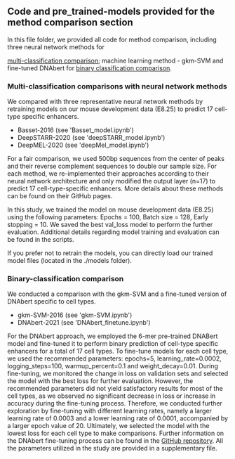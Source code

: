 ## Code and pre_trained-models provided for the method comparison section

In this file folder, we provided all code for method comparison, including three neural network methods for 

<u>multi-classification comparison</u>; machine learning method - gkm-SVM and fine-tuned DNAbert for 
<u>binary classification comparison</u>.

### Multi-classification comparisons with neural network methods

We compared with three representative neural network methods by retraining models on our mouse development data (E8.25) to predict 17 cell-type specific enhancers.

- Basset-2016 (see 'Basset_model.ipynb')
- DeepSTARR-2020 (see 'deepSTARR_model.ipynb')
- DeepMEL-2020 (see 'deepMel_model.ipynb')

For a fair comparison, we used 500bp sequences from the center of peaks and their reverse complement sequences to double our sample size. 
For each method, we re-implemented their approaches according to their neural network architecture and only modified the output layer (n=17) to predict 17 cell-type-specific enhancers. 
More details about these methods can be found on their GitHub pages.

In this study, we trained the model on mouse development data (E8.25) using the following parameters: Epochs = 100, Batch size = 128, Early stopping = 10. 
We saved the best val_loss model to perform the further evaluation.  Additional details regarding model training and evaluation can be found in the scripts.

If you prefer not to retrain the models, you can directly load our trained model files (located in the ./models folder).

### Binary-classification comparison 

We conducted a comparison with the gkm-SVM and a fine-tuned version of DNAbert specific to cell types.

- gkm-SVM-2016 (see 'gkm-SVM.ipynb')
- DNAbert-2021 (see 'DNAbert_finetune.ipynb')

For the DNAbert approach, we employed the 6-mer pre-trained DNABert model and fine-tuned it to perform binary prediction of cell-type specific enhancers for a total of 17 cell types. To fine-tune models for each cell type, we used the recommended parameters: epochs=5, learning_rate=0.0002, logging_steps=100, warmup_percent=0.1 and weight_decay=0.01. 
During fine-tuning, we monitored the change in loss on validation sets and selected the model with the best loss for further evaluation. However, the recommended parameters did not yield satisfactory results for most of the cell types, as we observed no significant decrease in loss or increase in accuracy during the fine-tuning process. 
Therefore, we conducted further exploration by fine-tuning with different learning rates, namely a larger learning rate of 0.0003 and a lower learning rate of 0.0001, accompanied by a larger epoch value of 20. Ultimately, we selected the model with the lowest loss for each cell type to make comparisons. Further information on the DNAbert fine-tuning process can be found in the [GitHub repository](https://github.com/jerryji1993/DNABERT). All the parameters utilized in the study are provided in a supplementary file.




